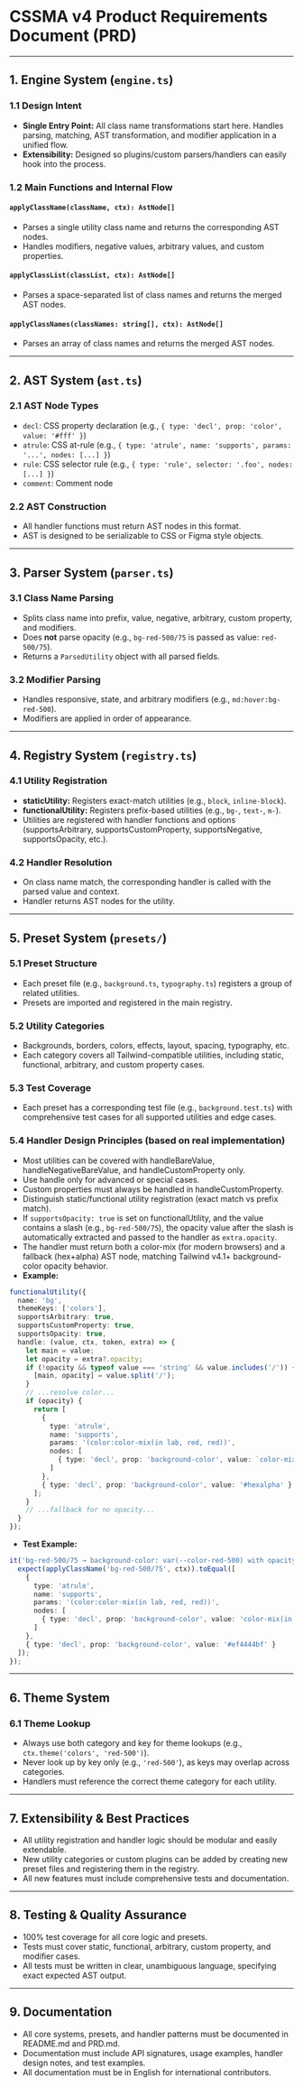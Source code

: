 # CSSMA v4 Product Requirements Document (PRD)

---

## 1. Engine System (`engine.ts`)

### 1.1 Design Intent
- **Single Entry Point:** All class name transformations start here. Handles parsing, matching, AST transformation, and modifier application in a unified flow.
- **Extensibility:** Designed so plugins/custom parsers/handlers can easily hook into the process.

### 1.2 Main Functions and Internal Flow

#### `applyClassName(className, ctx): AstNode[]`
- Parses a single utility class name and returns the corresponding AST nodes.
- Handles modifiers, negative values, arbitrary values, and custom properties.

#### `applyClassList(classList, ctx): AstNode[]`
- Parses a space-separated list of class names and returns the merged AST nodes.

#### `applyClassNames(classNames: string[], ctx): AstNode[]`
- Parses an array of class names and returns the merged AST nodes.

---

## 2. AST System (`ast.ts`)

### 2.1 AST Node Types
- `decl`: CSS property declaration (e.g., `{ type: 'decl', prop: 'color', value: '#fff' }`)
- `atrule`: CSS at-rule (e.g., `{ type: 'atrule', name: 'supports', params: '...', nodes: [...] }`)
- `rule`: CSS selector rule (e.g., `{ type: 'rule', selector: '.foo', nodes: [...] }`)
- `comment`: Comment node

### 2.2 AST Construction
- All handler functions must return AST nodes in this format.
- AST is designed to be serializable to CSS or Figma style objects.

---

## 3. Parser System (`parser.ts`)

### 3.1 Class Name Parsing
- Splits class name into prefix, value, negative, arbitrary, custom property, and modifiers.
- Does **not** parse opacity (e.g., `bg-red-500/75` is passed as value: `red-500/75`).
- Returns a `ParsedUtility` object with all parsed fields.

### 3.2 Modifier Parsing
- Handles responsive, state, and arbitrary modifiers (e.g., `md:hover:bg-red-500`).
- Modifiers are applied in order of appearance.

---

## 4. Registry System (`registry.ts`)

### 4.1 Utility Registration
- **staticUtility:** Registers exact-match utilities (e.g., `block`, `inline-block`).
- **functionalUtility:** Registers prefix-based utilities (e.g., `bg-`, `text-`, `m-`).
- Utilities are registered with handler functions and options (supportsArbitrary, supportsCustomProperty, supportsNegative, supportsOpacity, etc.).

### 4.2 Handler Resolution
- On class name match, the corresponding handler is called with the parsed value and context.
- Handler returns AST nodes for the utility.

---

## 5. Preset System (`presets/`)

### 5.1 Preset Structure
- Each preset file (e.g., `background.ts`, `typography.ts`) registers a group of related utilities.
- Presets are imported and registered in the main registry.

### 5.2 Utility Categories
- Backgrounds, borders, colors, effects, layout, spacing, typography, etc.
- Each category covers all Tailwind-compatible utilities, including static, functional, arbitrary, and custom property cases.

### 5.3 Test Coverage
- Each preset has a corresponding test file (e.g., `background.test.ts`) with comprehensive test cases for all supported utilities and edge cases.

### 5.4 Handler Design Principles (based on real implementation)

- Most utilities can be covered with handleBareValue, handleNegativeBareValue, and handleCustomProperty only.
- Use handle only for advanced or special cases.
- Custom properties must always be handled in handleCustomProperty.
- Distinguish static/functional utility registration (exact match vs prefix match).
- If `supportsOpacity: true` is set on functionalUtility, and the value contains a slash (e.g., `bg-red-500/75`), the opacity value after the slash is automatically extracted and passed to the handler as `extra.opacity`.
- The handler must return both a color-mix (for modern browsers) and a fallback (hex+alpha) AST node, matching Tailwind v4.1+ background-color opacity behavior.
- **Example:**

```typescript
functionalUtility({
  name: 'bg',
  themeKeys: ['colors'],
  supportsArbitrary: true,
  supportsCustomProperty: true,
  supportsOpacity: true,
  handle: (value, ctx, token, extra) => {
    let main = value;
    let opacity = extra?.opacity;
    if (!opacity && typeof value === 'string' && value.includes('/')) {
      [main, opacity] = value.split('/');
    }
    // ...resolve color...
    if (opacity) {
      return [
        {
          type: 'atrule',
          name: 'supports',
          params: '(color:color-mix(in lab, red, red))',
          nodes: [
            { type: 'decl', prop: 'background-color', value: `color-mix(in oklab, ${main} ${opacity}%, transparent)` }
          ]
        },
        { type: 'decl', prop: 'background-color', value: '#hexalpha' }
      ];
    }
    // ...fallback for no opacity...
  }
});
```

- **Test Example:**

```typescript
it('bg-red-500/75 → background-color: var(--color-red-500) with opacity', () => {
  expect(applyClassName('bg-red-500/75', ctx)).toEqual([
    {
      type: 'atrule',
      name: 'supports',
      params: '(color:color-mix(in lab, red, red))',
      nodes: [
        { type: 'decl', prop: 'background-color', value: 'color-mix(in oklab, var(--color-red-500) 75%, transparent)' }
      ]
    },
    { type: 'decl', prop: 'background-color', value: '#ef4444bf' }
  ]);
});
```

---

## 6. Theme System

### 6.1 Theme Lookup
- Always use both category and key for theme lookups (e.g., `ctx.theme('colors', 'red-500')`).
- Never look up by key only (e.g., `'red-500'`), as keys may overlap across categories.
- Handlers must reference the correct theme category for each utility.

---

## 7. Extensibility & Best Practices

- All utility registration and handler logic should be modular and easily extendable.
- New utility categories or custom plugins can be added by creating new preset files and registering them in the registry.
- All new features must include comprehensive tests and documentation.

---

## 8. Testing & Quality Assurance

- 100% test coverage for all core logic and presets.
- Tests must cover static, functional, arbitrary, custom property, and modifier cases.
- All tests must be written in clear, unambiguous language, specifying exact expected AST output.

---

## 9. Documentation

- All core systems, presets, and handler patterns must be documented in README.md and PRD.md.
- Documentation must include API signatures, usage examples, handler design notes, and test examples.
- All documentation must be in English for international contributors. 